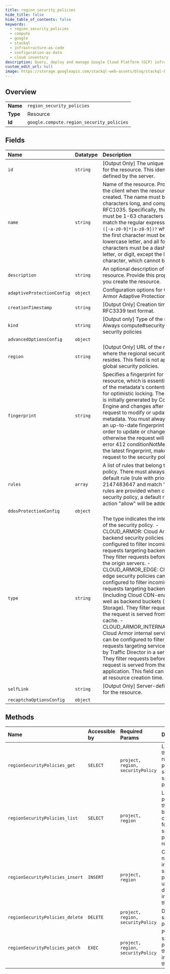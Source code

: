 ```yaml
---
title: region_security_policies
hide_title: false
hide_table_of_contents: false
keywords:
  - region_security_policies
  - compute
  - google    
  - stackql
  - infrastructure-as-code
  - configuration-as-data
  - cloud inventory
description: Query, deploy and manage Google Cloud Platform (GCP) infrastructure and resources using SQL
custom_edit_url: null
image: https://storage.googleapis.com/stackql-web-assets/blog/stackql-blog-post-featured-image.png
---
```

  
    

## Overview
<table><tbody>
<tr><td><b>Name</b></td><td><code>region_security_policies</code></td></tr>
<tr><td><b>Type</b></td><td>Resource</td></tr>
<tr><td><b>Id</b></td><td><code>google.compute.region_security_policies</code></td></tr>
</tbody></table>

## Fields
| Name | Datatype | Description |
|:-----|:---------|:------------|
| `id` | `string` | [Output Only] The unique identifier for the resource. This identifier is defined by the server. |
| `name` | `string` | Name of the resource. Provided by the client when the resource is created. The name must be 1-63 characters long, and comply with RFC1035. Specifically, the name must be 1-63 characters long and match the regular expression `[a-z]([-a-z0-9]*[a-z0-9])?` which means the first character must be a lowercase letter, and all following characters must be a dash, lowercase letter, or digit, except the last character, which cannot be a dash. |
| `description` | `string` | An optional description of this resource. Provide this property when you create the resource. |
| `adaptiveProtectionConfig` | `object` | Configuration options for Cloud Armor Adaptive Protection (CAAP). |
| `creationTimestamp` | `string` | [Output Only] Creation timestamp in RFC3339 text format. |
| `kind` | `string` | [Output only] Type of the resource. Always compute#securityPolicyfor security policies |
| `advancedOptionsConfig` | `object` |  |
| `region` | `string` | [Output Only] URL of the region where the regional security policy resides. This field is not applicable to global security policies. |
| `fingerprint` | `string` | Specifies a fingerprint for this resource, which is essentially a hash of the metadata's contents and used for optimistic locking. The fingerprint is initially generated by Compute Engine and changes after every request to modify or update metadata. You must always provide an up-to-date fingerprint hash in order to update or change metadata, otherwise the request will fail with error 412 conditionNotMet. To see the latest fingerprint, make get() request to the security policy. |
| `rules` | `array` | A list of rules that belong to this policy. There must always be a default rule (rule with priority 2147483647 and match "*"). If no rules are provided when creating a security policy, a default rule with action "allow" will be added. |
| `ddosProtectionConfig` | `object` |  |
| `type` | `string` | The type indicates the intended use of the security policy. - CLOUD_ARMOR: Cloud Armor backend security policies can be configured to filter incoming HTTP requests targeting backend services. They filter requests before they hit the origin servers. - CLOUD_ARMOR_EDGE: Cloud Armor edge security policies can be configured to filter incoming HTTP requests targeting backend services (including Cloud CDN-enabled) as well as backend buckets (Cloud Storage). They filter requests before the request is served from Google's cache. - CLOUD_ARMOR_INTERNAL_SERVICE: Cloud Armor internal service policies can be configured to filter HTTP requests targeting services managed by Traffic Director in a service mesh. They filter requests before the request is served from the application. This field can be set only at resource creation time. |
| `selfLink` | `string` | [Output Only] Server-defined URL for the resource. |
| `recaptchaOptionsConfig` | `object` |  |
## Methods
| Name | Accessible by | Required Params | Description |
|:-----|:--------------|:----------------|:------------|
| `regionSecurityPolicies_get` | `SELECT` | `project, region, securityPolicy` | List all of the ordered rules present in a single specified policy. |
| `regionSecurityPolicies_list` | `SELECT` | `project, region` | List all the policies that have been configured for the specified project and region. |
| `regionSecurityPolicies_insert` | `INSERT` | `project, region` | Creates a new policy in the specified project using the data included in the request. |
| `regionSecurityPolicies_delete` | `DELETE` | `project, region, securityPolicy` | Deletes the specified policy. |
| `regionSecurityPolicies_patch` | `EXEC` | `project, region, securityPolicy` | Patches the specified policy with the data included in the request. |
